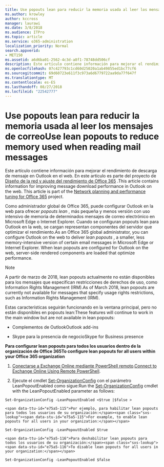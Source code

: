 ```yaml
---
title: Use popouts lean para reducir la memoria usada al leer los mensajes de correo
ms.author: krowley
author: kccross
manager: laurawi
ms.date: 3/8/2018
ms.audience: ITPro
ms.topic: article
ms.service: o365-administration
localization_priority: Normal
search.appverid:
- MET150
ms.assetid: a6d6ba01-2562-4c3d-a8f1-78748dd506cf
description: Este artículo contiene información para mejorar el rendimiento de descarga de mensaje en Outlook en el web.
ms.openlocfilehash: 07c427793c1cd60d25020a1ab49855ed1bc77cf6
ms.sourcegitcommit: 69d60723e611f3c973a6d6779722aa9da77f647f
ms.translationtype: MT
ms.contentlocale: es-ES
ms.lasthandoff: 08/27/2018
ms.locfileid: "22542777"
---
```

# <a name="use-lean-popouts-to-reduce-memory-used-when-reading-mail-messages"></a><span data-ttu-id="e75a5-103">Use popouts lean para reducir la memoria usada al leer los mensajes de correo</span><span class="sxs-lookup"><span data-stu-id="e75a5-103">Use lean popouts to reduce memory used when reading mail messages</span></span>

<span data-ttu-id="e75a5-p101">Este artículo contiene información para mejorar el rendimiento de descarga de mensaje en Outlook en el web. En este artículo es parte del proyecto de [Diseño de la red y ajuste del rendimiento de Office 365](https://aka.ms/tune) .</span><span class="sxs-lookup"><span data-stu-id="e75a5-p101">This article contains information for improving message download performance in Outlook on the web. This article is part of the [Network planning and performance tuning for Office 365](https://aka.ms/tune) project.</span></span>
   
<span data-ttu-id="e75a5-p102">Como administrador global de Office 365, puede configurar Outlook en la web para ofrecer *popouts lean* , más pequeña y menos versión con uso intensivo de memoria de determinados mensajes de correo electrónico en Microsoft Edge o Internet Explorer. Cuando se configuran popouts lean para Outlook en la web, se cargan representan componentes del servidor que optimizar el rendimiento.</span><span class="sxs-lookup"><span data-stu-id="e75a5-p102">As an Office 365 global administrator, you can configure Outlook on the web to deliver  *lean popouts*  , a smaller, less memory-intensive version of certain email messages in Microsoft Edge or Internet Explorer. When lean popouts are configured for Outlook on the web, server-side rendered components are loaded that optimize performance.</span></span> 
  
> [!NOTE]
> <span data-ttu-id="e75a5-108">A partir de marzo de 2018, lean popouts actualmente no están disponibles para los mensajes que especifican restricciones de derechos de uso, como Information Rights Management (IRM).</span><span class="sxs-lookup"><span data-stu-id="e75a5-108">As of March 2018, lean popouts are currently not available for messages that specify usage rights restrictions, such as Information Rights Management (IRM).</span></span> 
  
<span data-ttu-id="e75a5-109">Estas características seguirán funcionando en la ventana principal, pero no están disponibles en popouts lean:</span><span class="sxs-lookup"><span data-stu-id="e75a5-109">These features will continue to work in the main window but are not available in lean popouts:</span></span>
  
- <span data-ttu-id="e75a5-110">Complementos de Outlook</span><span class="sxs-lookup"><span data-stu-id="e75a5-110">Outlook add-ins</span></span>
    
- <span data-ttu-id="e75a5-111">Skype para la presencia de negocio</span><span class="sxs-lookup"><span data-stu-id="e75a5-111">Skype for Business presence</span></span>
    
 <span data-ttu-id="e75a5-112">**Para configurar lean popouts para todos los usuarios dentro de la organización de Office 365**</span><span class="sxs-lookup"><span data-stu-id="e75a5-112">**To configure lean popouts for all users within your Office 365 organization**</span></span>
  
1. <span data-ttu-id="e75a5-113">[Conectarse a Exchange Online mediante PowerShell remoto](http://technet.microsoft.com/library/jj984289%28v=exchg.150%29.aspx ).</span><span class="sxs-lookup"><span data-stu-id="e75a5-113">[Connect to Exchange Online Using Remote PowerShell](http://technet.microsoft.com/library/jj984289%28v=exchg.150%29.aspx ).</span></span>
    
2. <span data-ttu-id="e75a5-114">Ejecute el cmdlet [Set-OrganizationConfig](https://technet.microsoft.com/library/aa997443%28v=exchg.160%29.aspx) con el parámetro LeanPopoutEnabled como sigue:</span><span class="sxs-lookup"><span data-stu-id="e75a5-114">Run the [Set-OrganizationConfig](https://technet.microsoft.com/library/aa997443%28v=exchg.160%29.aspx) cmdlet with the LeanPopoutEnabled parameter as follows:</span></span> 
    
  ```
  Set-OrganizationConfig -LeanPopoutEnabled <$true |$false >
  ```

    <span data-ttu-id="e75a5-115">Por ejemplo, para habilitar lean popouts para todos los usuarios de su organización:</span><span class="sxs-lookup"><span data-stu-id="e75a5-115">For example, to enable lean popouts for all users in your organization:</span></span>
    
  ```
  Set-OrganizationConfig -LeanPopoutEnabled $true
  ```

    <span data-ttu-id="e75a5-116">Para deshabilitar lean popouts para todos los usuarios de su organización:</span><span class="sxs-lookup"><span data-stu-id="e75a5-116">To disable lean popouts for all users in your organization:</span></span>
    
  ```
  Set-OrganizationConfig -LeanPopoutEnabled $false
  ```


